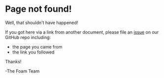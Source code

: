 # Page not found!

Well, that shouldn't have happened!

If you got here via a link from another document, please file an [issue](https://github.com/foambubble/foam/issues) on our GitHub repo including:
- the page you came from
- the link you followed

Thanks!

-The Foam Team